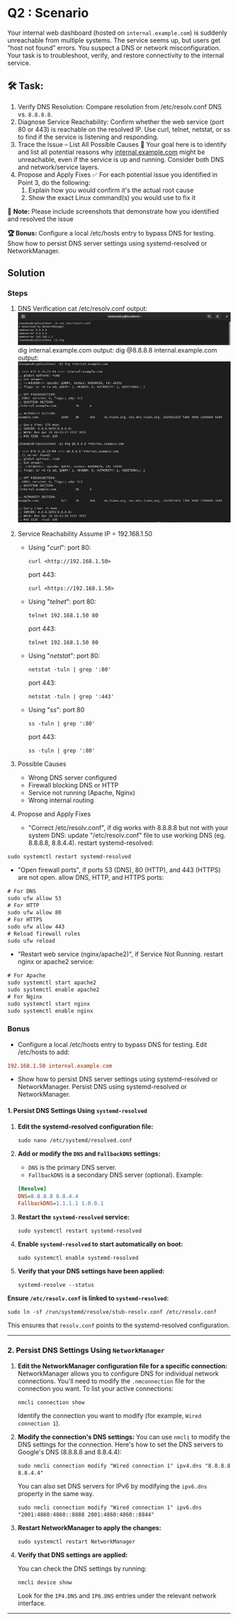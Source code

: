 # Q2 : **Scenario**

Your internal web dashboard (hosted on `internal.example.com`) is suddenly unreachable from multiple systems. The service seems up, but users get “host not found” errors. You suspect a DNS or network misconfiguration. Your task is to troubleshoot, verify, and restore connectivity to the internal service.
  
## **🛠️ Task:**

1. Verify DNS Resolution:
Compare resolution from /etc/resolv.conf DNS vs. `8.8.8.8`.
2. Diagnose Service Reachability:
Confirm whether the web service (port 80 or 443) is reachable on the resolved IP.
Use curl, telnet, netstat, or ss to find if the service is listening and responding.
3. Trace the Issue – List All Possible Causes
**🧪** Your goal here is to identify and list all potential reasons why [internal.example.com](http://internal.example.com/) might be unreachable, even if the service is up and running. Consider both DNS and network/service layers.
4. Propose and Apply Fixes
✅ For each potential issue you identified in Point 3, do the following:
    1. Explain how you would confirm it's the actual root cause
    2. Show the exact Linux command(s) you would use to fix it
  
**🧠** **Note:**
Please include screenshots that demonstrate how you identified and resolved the issue
  
**🏆 Bonus:**
Configure a local /etc/hosts entry to bypass DNS for testing.
Show how to persist DNS server settings using systemd-resolved or NetworkManager.

## Solution

### Steps

1. DNS Verification
    cat /etc/resolv.conf output:
    ![Screenshot](Screenshot/DNS-Verification.png)
    dig internal.example.com output:
    dig @8.8.8.8 internal.example.com output:
    ![Screenshot](Screenshot/Compare-resolution-Diagnose.png)

2. Service Reachability
    Assume IP = 192.168.1.50
    - Using "*curl*":
        port 80:

        ```shell
        curl <http://192.168.1.50>
        ```

        port 443:

        ```shell
        curl <https://192.168.1.50>
        ```

    - Using "*telnet*":
        port 80:

        ```shell
        telnet 192.168.1.50 80
        ```

        port 443:

        ```shell
        telnet 192.168.1.50 80
        ```

    - Using "*netstat*":
        port 80:

        ```shell
        netstat -tuln | grep ':80'
        ```

        port 443:

        ```shell
        netstat -tuln | grep ':443'
        ```

    - Using "*ss*":
        port 80

        ```shell
        ss -tuln | grep ':80'
        ```

        port 443:

        ```shell
        ss -tuln | grep ':80'
        ```

3. Possible Causes
    - Wrong DNS server configured
    - Firewall blocking DNS or HTTP
    - Service not running (Apache, Nginx)
    - Wrong internal routing

4. Propose and Apply Fixes
    - "Correct /etc/resolv.conf", if dig works with 8.8.8.8 but not with your system DNS:
        update "/etc/resolv.conf" file to use working DNS (eg. 8.8.8.8, 8.8.4.4).
        restart systemd-resolved:

```shell
sudo systemctl restart systemd-resolved
```

- "Open firewall ports", if ports 53 (DNS), 80 (HTTP), and 443 (HTTPS) are not open.
        allow DNS, HTTP, and HTTPS ports:

```shell
# For DNS
sudo ufw allow 53
# For HTTP
sudo ufw allow 80
# For HTTPS
sudo ufw allow 443
# Reload firewall rules
sudo ufw reload
```

- "Restart web service (nginx/apache2)", if Service Not Running.
        restart nginx or apache2 service:

```shell
# For Apache
sudo systemctl start apache2
sudo systemctl enable apache2
# For Nginx
sudo systemctl start nginx
sudo systemctl enable nginx
```

### Bonus

- Configure a local /etc/hosts entry to bypass DNS for testing.
    Edit /etc/hosts to add:

```ini
192.168.1.50 internal.example.com
```

- Show how to persist DNS server settings using systemd-resolved or NetworkManager.
Persist DNS using systemd-resolved or NetworkManager.

#### 1. **Persist DNS Settings Using `systemd-resolved`**

1. **Edit the systemd-resolved configuration file:**

    ```shell
    sudo nano /etc/systemd/resolved.conf
    ```

2. **Add or modify the `DNS` and `FallbackDNS` settings:**
    - `DNS` is the primary DNS server.
    - `FallbackDNS` is a secondary DNS server (optional).
    Example:

    ```ini
    [Resolve]
    DNS=8.8.8.8 8.8.4.4
    FallbackDNS=1.1.1.1 1.0.0.1
    ```

3. **Restart the `systemd-resolved` service:**

    ```shell
    sudo systemctl restart systemd-resolved
    ```

4. **Enable `systemd-resolved` to start automatically on boot:**

    ```shell
    sudo systemctl enable systemd-resolved
    ```

5. **Verify that your DNS settings have been applied:**

    ```shell
    systemd-resolve --status
    ```

**Ensure `/etc/resolv.conf` is linked to `systemd-resolved`:**

```shell
sudo ln -sf /run/systemd/resolve/stub-resolv.conf /etc/resolv.conf
```

This ensures that `resolv.conf` points to the systemd-resolved configuration.

---

### 2. **Persist DNS Settings Using `NetworkManager`**

1. **Edit the NetworkManager configuration file for a specific connection:**
    NetworkManager allows you to configure DNS for individual network connections. You'll need to modify the `.nmconnection` file for the connection you want.
    To list your active connections:

    ```shell
    nmcli connection show
    ```

   Identify the connection you want to modify (for example, `Wired connection 1`).

2. **Modify the connection's DNS settings:**
    You can use `nmcli` to modify the DNS settings for the connection. Here's how to set the DNS servers to Google's DNS (8.8.8.8 and 8.8.4.4):

    ```shell
    sudo nmcli connection modify "Wired connection 1" ipv4.dns "8.8.8.8 8.8.4.4"
    ```

   You can also set DNS servers for IPv6 by modifying the `ipv6.dns` property in the same way.

    ```shell
    sudo nmcli connection modify "Wired connection 1" ipv6.dns "2001:4860:4860::8888 2001:4860:4860::8844"
    ```

3. **Restart NetworkManager to apply the changes:**

    ```shell
    sudo systemctl restart NetworkManager
    ```

4. **Verify that DNS settings are applied:**

   You can check the DNS settings by running:

    ```shell
    nmcli device show
    ```

   Look for the `IP4.DNS` and `IP6.DNS` entries under the relevant network interface.

---
